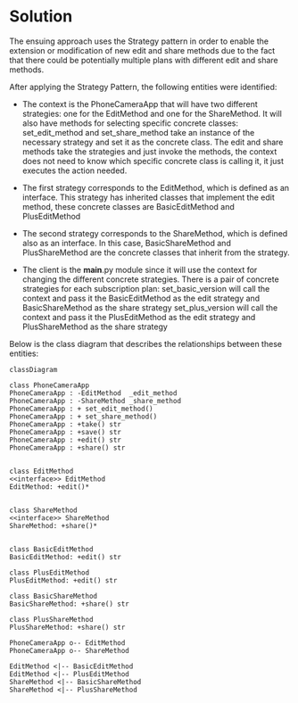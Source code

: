 # Solution

The ensuing approach uses the Strategy pattern in order to enable the
extension or modification of new edit and share methods due to the fact that
there could be potentially multiple plans with different edit and share 
methods.

After applying the Strategy Pattern, the following entities were identified:
- The context is the PhoneCameraApp that will have two different strategies:
one for the EditMethod and one for the ShareMethod.
It will also have methods for selecting specific concrete classes:
set_edit_method and set_share_method take an instance of the necessary
strategy and set it as the concrete class.
The edit and share methods take the strategies and just invoke the methods,
the context does not need to know which specific concrete class is calling it,
it just executes the action needed.

- The first strategy corresponds to the EditMethod, which is defined as an
interface. This strategy has inherited classes that implement the edit method,
these concrete classes are BasicEditMethod and PlusEditMethod
- The second strategy corresponds to the ShareMethod, which is defined also as
an interface. In this case, BasicShareMethod and PlusShareMethod are the
concrete classes that inherit from the strategy.

- The client is the __main__.py module since it will use the context for
changing the different concrete strategies.
There is a pair of concrete strategies for each subscription plan:
set_basic_version will call the context and pass it the BasicEditMethod as the
edit strategy and BasicShareMethod as the share strategy
set_plus_version will call the context and pass it the PlusEditMethod as the
edit strategy and PlusShareMethod as the share strategy

Below is the class diagram that describes the relationships between these
entities:

```mermaid
classDiagram

class PhoneCameraApp
PhoneCameraApp : -EditMethod  _edit_method
PhoneCameraApp : -ShareMethod _share_method
PhoneCameraApp : + set_edit_method()
PhoneCameraApp : + set_share_method()
PhoneCameraApp : +take() str
PhoneCameraApp : +save() str
PhoneCameraApp : +edit() str
PhoneCameraApp : +share() str


class EditMethod
<<interface>> EditMethod
EditMethod: +edit()*


class ShareMethod
<<interface>> ShareMethod
ShareMethod: +share()*


class BasicEditMethod
BasicEditMethod: +edit() str

class PlusEditMethod
PlusEditMethod: +edit() str

class BasicShareMethod
BasicShareMethod: +share() str

class PlusShareMethod
PlusShareMethod: +share() str

PhoneCameraApp o-- EditMethod
PhoneCameraApp o-- ShareMethod

EditMethod <|-- BasicEditMethod
EditMethod <|-- PlusEditMethod
ShareMethod <|-- BasicShareMethod
ShareMethod <|-- PlusShareMethod

```
